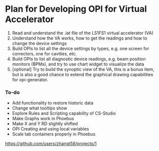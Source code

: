 # Plan for Developing OPI for Virtual Accelerator

1.	Read and understand the .lat file of the LS1FS1 virtual accelerator (VA)
2.	Understand how the VA works, how to get the readings and how to change the device settings
3.	Build OPIs to list all the device settings by types, e.g. one screen for correctors, one for cavities, etc.
4.	Build OPIs to list all diagnostic device readings, e.g. beam position monitors (BPMs), and try to use chart widget to visualize the data
5.	[optional] Try to build the synoptic view of the VA, this is a bonus item, but is also a good chance to extend the graphical drawing capabilities for opi-generator.

### To-do
- Add functionality to restore historic data
- Change what tooltips show
- Explore Rules and Scripting capability of CS-Studio
- Make Graphs work in Phoebus
- Make X and Y RD slightly shifted
- OPI Creating and using local variables
- Scale tab containers properly in Phoebus

https://github.com/users/zhangt58/projects/1